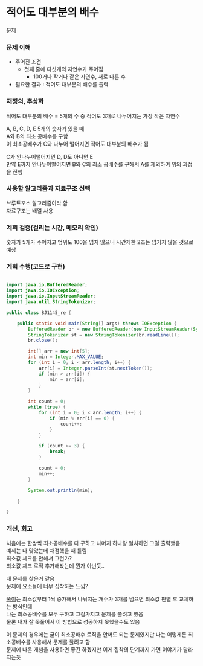 # 적어도 대부분의 배수
[문제](https://www.acmicpc.net/problem/1145)

### 문제 이해
- 주어진 조건  
  - 첫째 줄에 다섯개의 자연수가 주어짐  
    - 100거나 작거나 같은 자연수, 서로 다른 수  
- 필요한 결과 : 적어도 대부분의 배수를 출력  

### 재정의, 추상화
적어도 대부분의 배수 = 5개의 수 중 적어도 3개로 나누어지는 가장 작은 자연수  

A, B, C, D, E 5개의 숫자가 있을 때  
A와 B의 최소 공배수를 구함  
이 최소공배수가 C와 나누어 떨어지면 적어도 대부분의 배수가 됨  

C가 안나누어떨어지면 D, D도 아니면 E  
만약 E까지 안나누어떨어지면 B와 C의 최소 공배수를 구해서 A를 제외하여 위의 과정을 진행

### 사용할 알고리즘과 자료구조 선택
브루트포스 알고리즘이라 함  
자료구조는 배열 사용  

### 계획 검증(걸리는 시간, 메모리 확인)
숫자가 5개가 주어지고 범위도 100을 넘지 않으니 시간제한 2초는 넘기지 않을 것으로 예상

### 계획 수행(코드로 구현)
```java

import java.io.BufferedReader;
import java.io.IOException;
import java.io.InputStreamReader;
import java.util.StringTokenizer;

public class BJ1145_re {

    public static void main(String[] args) throws IOException {
        BufferedReader br = new BufferedReader(new InputStreamReader(System.in));
        StringTokenizer st = new StringTokenizer(br.readLine());
        br.close();

        int[] arr = new int[5];
        int min = Integer.MAX_VALUE;
        for (int i = 0; i < arr.length; i++) {
            arr[i] = Integer.parseInt(st.nextToken());
            if (min > arr[i]) {
                min = arr[i];
            }
        }

        int count = 0;
        while (true) {
            for (int i = 0; i < arr.length; i++) {
                if (min % arr[i] == 0) {
                    count++;
                }
            }

            if (count >= 3) {
                break;
            }

            count = 0;
            min++;
        }

        System.out.println(min);

    }

}

```

### 개선, 회고
처음에는 한쌍씩 최소공배수를 다 구하고 나머지 하나랑 일치하면 그걸 출력했음  
예제는 다 맞았는데 채점했을 때 틀림  
최소값 체크를 안해서 그런가?  
최소값 체크 로직 추가해봤는데 뭔가 아닌듯..  

내 문제를 찾은거 같음  
문제에 요소들에 너무 집착하는 느낌?  

[풀이](https://im-yeobi.io/posts/algorithm/problem-solving/0003-baekjoon-1145/)는 최소값부터 1씩 증가해서 나눠지는 개수가 3개를 넘으면 최소값 판별 후 교체하는 방식인데  
나는 최소공배수를 모두 구하고 그걸가지고 문제를 풀려고 했음  
물론 내가 잘 못풀어서 이 방법으로 성공하지 못했을수도 있음  

이 문제의 경우에는 굳이 최소공배수 로직을 안써도 되는 문제였지만 나는 어떻게든 최소공배수를 사용해서 문제를 풀려고 함  
문제에 나온 개념을 사용하면 좋긴 하겠지만 이게 집착의 단계까지 가면 이야기가 달라지는듯 